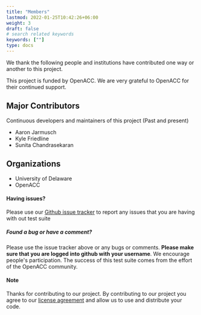 ```yaml
---
title: "Members"
lastmod: 2022-01-25T10:42:26+06:00
weight: 3
draft: false
# search related keywords
keywords: [""]
type: docs
---
```


We thank the following people and institutions have contributed one way or another to this project.

This project is funded by OpenACC. We are very grateful to OpenACC for their continued support.

## Major Contributors
Continuous developers and maintainers of this project (Past and present)

* Aaron Jarmusch
* Kyle Friedline
* Sunita Chandrasekaran

## Organizations

* University of Delaware
* OpenACC

#### Having issues?

Please use our [Github issue tracker](https://github.com/OpenACCUserGroup/OpenACCV-V/issues) to report any issues that you are having with out test suite

##### Found a bug or have a comment?

Please use the issue tracker above or any bugs or comments. **Please make sure that you are logged into github with your username**. We encourage people's participation. The success of this test suite comes from the effort of the OpenACC community.

#### Note

Thanks for contributing to our project. By contributing to our project you agree to our [license agreement](/license) and allow us to use and distribute your code.
